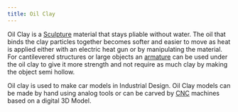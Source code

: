 ```yaml
---
title: Oil Clay
---
```


Oil Clay is a [Sculpture](sculpture.md) material that stays pliable without water. The oil that binds the clay particles together becomes softer and easier to move as heat is applied either with an electric heat gun or by manipulating the material. For cantilevered structures or large objects an [armature](armature.md) can be used under the oil clay to give it more strength and not require as much clay by making the object semi hollow.

Oil clay is used to make car models in Industrial Design. Oil Clay models can be made by hand using analog tools or can be carved by [CNC](../digital-fabrication/cnc.md) machines based on a digital 3D Model.
